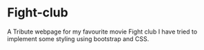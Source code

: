 # Fight-club
 A Tribute webpage for my favourite movie Fight club
 I have tried to implement some styling using bootstrap and CSS.
